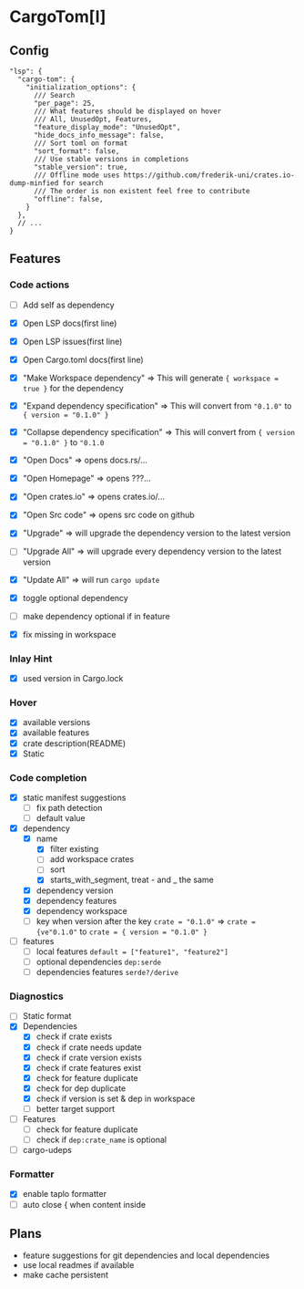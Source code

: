 # CargoTom[l]
## Config
```jsonc
"lsp": {
  "cargo-tom": {
    "initialization_options": {
      /// Search
      "per_page": 25,
      /// What features should be displayed on hover
      /// All, UnusedOpt, Features,
      "feature_display_mode": "UnusedOpt",
      "hide_docs_info_message": false,
      /// Sort toml on format
      "sort_format": false,
      /// Use stable versions in completions
      "stable_version": true,
      /// Offline mode uses https://github.com/frederik-uni/crates.io-dump-minfied for search
      /// The order is non existent feel free to contribute
      "offline": false,
    }
  },
  // ...
}
```
## Features
### Code actions
- [ ] Add self as dependency
- [x] Open LSP docs(first line)
- [x] Open LSP issues(first line)
- [x] Open Cargo.toml docs(first line)
- [x] "Make Workspace dependency" => This will generate `{ workspace = true }` for the dependency
- [x] "Expand dependency specification" => This will convert from `"0.1.0"` to `{ version = "0.1.0" }`
- [x] "Collapse dependency specification" => This will convert from `{ version = "0.1.0" }` to `"0.1.0`
- [x] "Open Docs" => opens docs.rs/...
- [x] "Open Homepage" => opens ???...
- [x] "Open crates.io" => opens crates.io/...
- [x] "Open Src code" => opens src code on github
- [x] "Upgrade" => will upgrade the dependency version to the latest version
- [ ] "Upgrade All" => will upgrade every dependency version to the latest version
- [x] "Update All" => will run `cargo update`
- [x] toggle optional dependency
- [ ] make dependency optional if in feature
- [x] fix missing in workspace


### Inlay Hint
- [x] used version in Cargo.lock

### Hover
- [x] available versions
- [x] available features
- [x] crate description(README)
- [x] Static

### Code completion
- [x] static manifest suggestions
  - [ ] fix path detection
  - [ ] default value
- [x] dependency
  - [x] name
    - [x] filter existing
    - [ ] add workspace crates
    - [ ] sort
    - [x] starts_with_segment, treat - and _ the same
  - [x] dependency version
  - [x] dependency features
  - [x] dependency workspace
  - [ ] key when version after the key `crate = "0.1.0"` => `crate = {ve"0.1.0"` to `crate = { version = "0.1.0" }`
- [ ] features
  - [ ] local features `default = ["feature1", "feature2"]`
  - [ ] optional dependencies `dep:serde`
  - [ ] dependencies features `serde?/derive`

### Diagnostics
- [ ] Static format
- [x] Dependencies
  - [x] check if crate exists
  - [x] check if crate needs update
  - [x] check if crate version exists
  - [x] check if crate features exist
  - [x] check for feature duplicate
  - [x] check for dep duplicate
  - [x] check if version is set & dep in workspace
  - [ ] better target support
- [ ] Features
  - [ ] check for feature duplicate
  - [ ] check if `dep:crate_name` is optional
- [ ] cargo-udeps

### Formatter
- [x] enable taplo formatter
- [ ] auto close { when content inside

## Plans
- feature suggestions for git dependencies and local dependencies
- use local readmes if available
- make cache persistent
